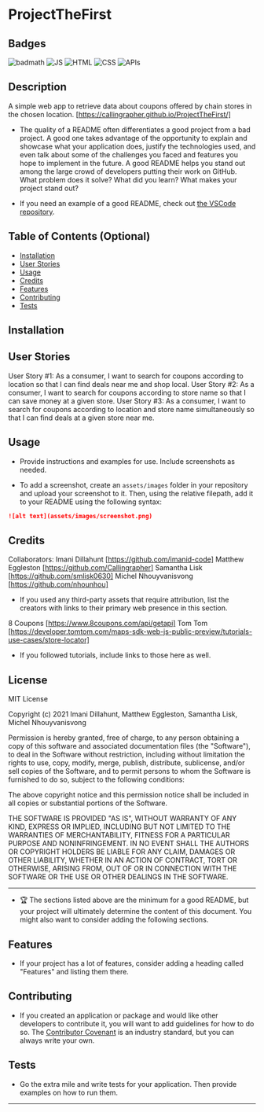 # ProjectTheFirst

## Badges

![badmath](https://img.shields.io/github/languages/top/nielsenjared/badmath)
![JS](https://img.shields.io/badge/JavaScript-10%25-orange)
![HTML](https://img.shields.io/badge/HTML-10%25-brightgreen?style=plastic&logo=appveyor)
![CSS](https://img.shields.io/badge/CSS-10%25-blue?style=plastic&logo=appveyor)
![APIs](https://img.shields.io/badge/APIs-Two-purple?style=plastic&logo=appveyor)
![]()
![]()

## Description 

A simple web app to retrieve data about coupons offered by chain stores in the chosen location.
[https://callingrapher.github.io/ProjectTheFirst/]


* The quality of a README often differentiates a good project from a bad project. A good one takes advantage of the opportunity to explain and showcase what your application does, justify the technologies used, and even talk about some of the challenges you faced and features you hope to implement in the future. A good README helps you stand out among the large crowd of developers putting their work on GitHub.  What problem does it solve? What did you learn? What makes your project stand out? 


* If you need an example of a good README, check out [the VSCode repository](https://github.com/microsoft/vscode).


## Table of Contents (Optional)

* [Installation](#installation)
* [User Stories](#user)
* [Usage](#usage)
* [Credits](#credits)
* [Features](#features)
* [Contributing](#contribute)
* [Tests](#tests)


## Installation


## User Stories

User Story #1: As a consumer, I want to search for coupons according to location so that I can find deals near me and shop local.
User Story #2: As a consumer, I want to search for coupons according to store name so that I can save money at a given store.
User Story #3: As a consumer, I want to search for coupons according to location and store name simultaneously so that I can find deals at a given store near me.


## Usage 

* Provide instructions and examples for use. Include screenshots as needed. 

* To add a screenshot, create an `assets/images` folder in your repository and upload your screenshot to it. Then, using the relative filepath, add it to your README using the following syntax:

```md
![alt text](assets/images/screenshot.png)
```


## Credits

Collaborators: Imani Dillahunt [https://github.com/imanid-code]
               Matthew Eggleston [https://github.com/Callingrapher]
               Samantha Lisk [https://github.com/smlisk0630]
               Michel Nhouyvanisvong [https://github.com/nhounhou]

* If you used any third-party assets that require attribution, list the creators with links to their primary web presence in this section.

8 Coupons [https://www.8coupons.com/api/getapi]
Tom Tom [https://developer.tomtom.com/maps-sdk-web-js-public-preview/tutorials-use-cases/store-locator]

* If you followed tutorials, include links to those here as well.


## License

MIT License

Copyright (c) 2021 Imani Dillahunt, Matthew Eggleston, Samantha Lisk, Michel Nhouyvanisvong

Permission is hereby granted, free of charge, to any person obtaining a copy
of this software and associated documentation files (the "Software"), to deal
in the Software without restriction, including without limitation the rights
to use, copy, modify, merge, publish, distribute, sublicense, and/or sell
copies of the Software, and to permit persons to whom the Software is
furnished to do so, subject to the following conditions:

The above copyright notice and this permission notice shall be included in all
copies or substantial portions of the Software.

THE SOFTWARE IS PROVIDED "AS IS", WITHOUT WARRANTY OF ANY KIND, EXPRESS OR
IMPLIED, INCLUDING BUT NOT LIMITED TO THE WARRANTIES OF MERCHANTABILITY,
FITNESS FOR A PARTICULAR PURPOSE AND NONINFRINGEMENT. IN NO EVENT SHALL THE
AUTHORS OR COPYRIGHT HOLDERS BE LIABLE FOR ANY CLAIM, DAMAGES OR OTHER
LIABILITY, WHETHER IN AN ACTION OF CONTRACT, TORT OR OTHERWISE, ARISING FROM,
OUT OF OR IN CONNECTION WITH THE SOFTWARE OR THE USE OR OTHER DEALINGS IN THE
SOFTWARE.


---

* 🏆 The sections listed above are the minimum for a good README, but your project will ultimately determine the content of this document. You might also want to consider adding the following sections.

## Features

* If your project has a lot of features, consider adding a heading called "Features" and listing them there.

## Contributing

* If you created an application or package and would like other developers to contribute it, you will want to add guidelines for how to do so. The [Contributor Covenant](https://www.contributor-covenant.org/) is an industry standard, but you can always write your own.

## Tests

* Go the extra mile and write tests for your application. Then provide examples on how to run them.

---